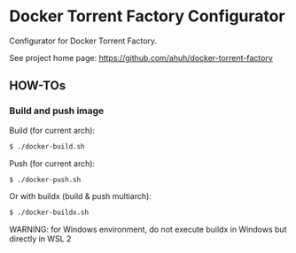 # Docker Torrent Factory Configurator
Configurator for Docker Torrent Factory.

See project home page: https://github.com/ahuh/docker-torrent-factory

## HOW-TOs

### Build and push image

Build (for current arch):
```bash
$ ./docker-build.sh
```

Push (for current arch):
```bash
$ ./docker-push.sh
```

Or with buildx (build & push multiarch):
```bash
$ ./docker-buildx.sh
```
WARNING: for Windows environment, do not execute buildx in Windows but directly in WSL 2